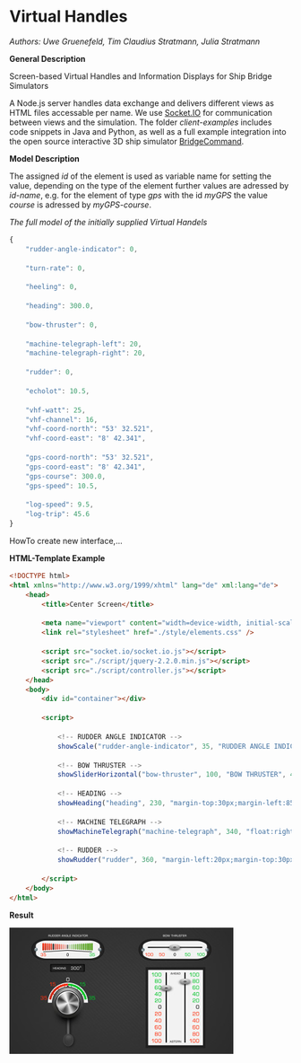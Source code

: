 Virtual Handles
===============

*Authors: Uwe Gruenefeld, Tim Claudius Stratmann, Julia Stratmann*

**General Description**

Screen-based Virtual Handles and Information Displays for Ship Bridge Simulators

A Node.js server handles data exchange and delivers different views as HTML files accessable per name.
We use [Socket.IO](https://github.com/socketio/socket.io) for communication between views and the simulation.
The folder *client-examples* includes code snippets in Java and Python, as well as a full example integration into the open source interactive 3D ship simulator [BridgeCommand](https://github.com/bridgecommand/bc).

**Model Description**

The assigned *id* of the element is used as variable name for setting the value, depending on the type of the element further values are adressed by *id*-*name*, e.g. for the element of type *gps* with the id *myGPS* the value *course* is adressed by *myGPS-course*.

*The full model of the initially supplied Virtual Handels*
```javascript
{
	"rudder-angle-indicator": 0,
	
	"turn-rate": 0,
	
	"heeling": 0,

	"heading": 300.0,

	"bow-thruster": 0,
	
	"machine-telegraph-left": 20,
	"machine-telegraph-right": 20,

	"rudder": 0,

	"echolot": 10.5,

	"vhf-watt": 25,
	"vhf-channel": 16,
	"vhf-coord-north": "53' 32.521",
	"vhf-coord-east": "8' 42.341",

	"gps-coord-north": "53' 32.521",
	"gps-coord-east": "8' 42.341",
	"gps-course": 300.0,
	"gps-speed": 10.5,

	"log-speed": 9.5,
	"log-trip": 45.6
}
```

HowTo create new interface,...

**HTML-Template Example**
```html
<!DOCTYPE html>
<html xmlns="http://www.w3.org/1999/xhtml" lang="de" xml:lang="de">
	<head>
		<title>Center Screen</title>
		
		<meta name="viewport" content="width=device-width, initial-scale=1.0, user-scalable=no" />
		<link rel="stylesheet" href="./style/elements.css" />
		
		<script src="socket.io/socket.io.js"></script>
		<script src="./script/jquery-2.2.0.min.js"></script>
		<script src="./script/controller.js"></script>
	</head>
	<body>
		<div id="container"></div>

		<script>
			
			<!-- RUDDER ANGLE INDICATOR -->
			showScale("rudder-angle-indicator", 35, "RUDDER ANGLE INDICATOR", 400, "margin-top:30px;");
			
			<!-- BOW THRUSTER -->
			showSliderHorizontal("bow-thruster", 100, "BOW THRUSTER", 400, "margin-top:30px;margin-left:195px;");
				
			<!-- HEADING -->
			showHeading("heading", 230, "margin-top:30px;margin-left:85px;");
			
			<!-- MACHINE TELEGRAPH -->
			showMachineTelegraph("machine-telegraph", 340, "float:right;margin-top:40px;margin-right:30px;", true);
			
			<!-- RUDDER -->
			showRudder("rudder", 360, "margin-left:20px;margin-top:30px;");
			
		</script>
	</body>
</html>
```
**Result**

![Sample Screen](server/image/Design-Center-Screen.jpg "Sample Screen")

